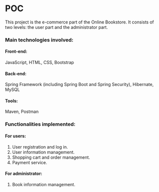 # POC

This project is the e-commerce part of the Online Bookstore. It consists of two levels: the user part and the administrator part. 


### Main technologies involved:

#### Front-end:
JavaScript, HTML, CSS, Bootstrap

#### Back-end:
Spring Framework (including Spring Boot and Spring Security), Hibernate, MySQL

#### Tools:
Maven, Postman

### Functionalities implemented:
#### For users:
1. User registration and log in.
2. User information management.
3. Shopping cart and order management.
4. Payment service.

#### For administrator:
1. Book information management.


